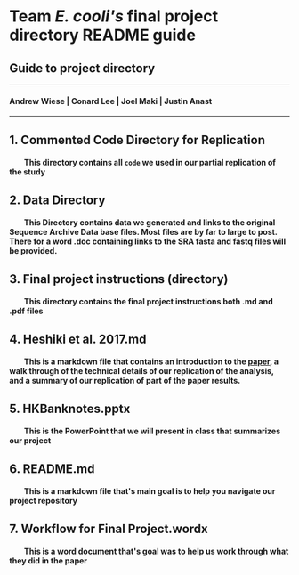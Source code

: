 # Team _E. cooli's_ final project directory README guide
## Guide to project directory
----
####  Andrew Wiese | Conard Lee | Joel Maki | Justin Anast  
----

## 1. Commented Code Directory for Replication
#### &nbsp; &nbsp; &nbsp; &nbsp;  This directory contains all ` code ` we used in our partial replication of the study

## 2. Data Directory
#### &nbsp; &nbsp; &nbsp; &nbsp;  This Directory contains data we generated and links to the original Sequence Archive Data base files. Most files are by far to large to post. There for a word .doc containing links to the SRA fasta and fastq files will be provided.

## 3. Final project instructions (directory)
#### &nbsp; &nbsp; &nbsp; &nbsp;  This directory contains the final project instructions both .md and .pdf files

## 4. Heshiki et al. 2017.md 
#### &nbsp; &nbsp; &nbsp; &nbsp;  This is a markdown file that contains an introduction to the [paper]([https://www.frontiersin.org/articles/10.3389/fmicb.2017.00632/full](https://www.frontiersin.org/articles/10.3389/fmicb.2017.00632/full)), a walk through of the technical details of our replication of the analysis, and a summary of our replication of part of the paper results.

## 5. HKBanknotes.pptx 
#### &nbsp; &nbsp; &nbsp; &nbsp; This is the PowerPoint that we will present in class that summarizes our project

## 6. README.md
#### &nbsp; &nbsp; &nbsp; &nbsp; This is a markdown file that's main goal is to help you navigate our project repository

## 7. Workflow for Final Project.wordx
####  &nbsp; &nbsp; &nbsp; &nbsp; This is a word document that's goal was to help us work through what they did in the paper


